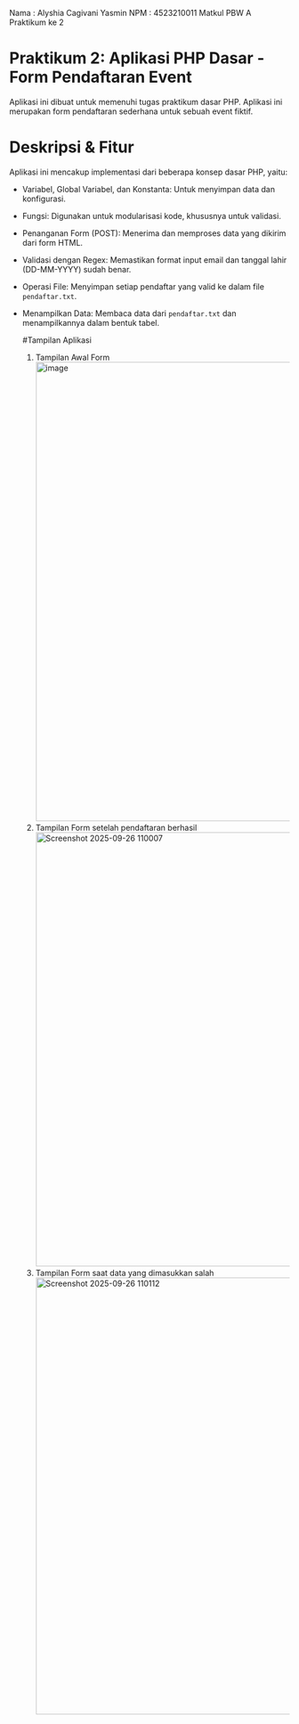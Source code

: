 Nama : Alyshia Cagivani Yasmin
NPM : 4523210011
Matkul PBW A
Praktikum ke 2

# Praktikum 2: Aplikasi PHP Dasar - Form Pendaftaran Event

Aplikasi ini dibuat untuk memenuhi tugas praktikum dasar PHP. 
Aplikasi ini merupakan form pendaftaran sederhana untuk sebuah event fiktif.

# Deskripsi & Fitur
Aplikasi ini mencakup implementasi dari beberapa konsep dasar PHP, yaitu:
- Variabel, Global Variabel, dan Konstanta: Untuk menyimpan data dan konfigurasi.
- Fungsi: Digunakan untuk modularisasi kode, khususnya untuk validasi.
- Penanganan Form (POST): Menerima dan memproses data yang dikirim dari form HTML.
- Validasi dengan Regex: Memastikan format input email dan tanggal lahir (DD-MM-YYYY) sudah benar.
- Operasi File: Menyimpan setiap pendaftar yang valid ke dalam file `pendaftar.txt`.
- Menampilkan Data: Membaca data dari `pendaftar.txt` dan menampilkannya dalam bentuk tabel.

  #Tampilan Aplikasi
  1. Tampilan Awal Form <img width="956" height="825" alt="image" src="https://github.com/user-attachments/assets/77bca02e-2f4d-45d6-8780-8fb197143e74" />
  2. Tampilan Form setelah pendaftaran berhasil <img width="926" height="780" alt="Screenshot 2025-09-26 110007" src="https://github.com/user-attachments/assets/d7c4453a-fa8b-4ad4-8240-70190a2bf6f6" />
  3. Tampilan Form saat data yang dimasukkan salah <img width="866" height="785" alt="Screenshot 2025-09-26 110112" src="https://github.com/user-attachments/assets/8421ee23-f33e-42cd-a06f-d9ee88a162f5" />



     
